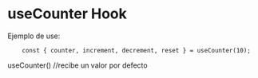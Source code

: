 # useCounter Hook

Ejemplo de use:
```
    const { counter, increment, decrement, reset } = useCounter(10);
```

useCounter() //recibe un valor por defecto